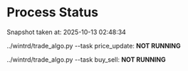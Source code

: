 # Process Status

Snapshot taken at: 2025-10-13 02:48:34

../wintrd/trade_algo.py --task price_update: **NOT RUNNING**

../wintrd/trade_algo.py --task buy_sell: **NOT RUNNING**

